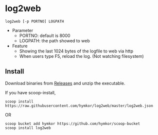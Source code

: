 log2web
=======

```
log2web [-p PORTNO] LOGPATH
```

- Parameter
    - PORTNO: default is 8000
    - LOGPATH: the path showed to web
- Feature
    - Showing the last 1024 bytes of the logfile to web via http
    - When users type F5, reload the log. (Not watching filesystem)

Install
-------

Download binaries from [Releases](https://github.com/hymkor/log2web/releases) and unzip the executable.

If you have scoop-install,
```
scoop install https://raw.githubusercontent.com/hymkor/log2web/master/log2web.json
```
OR
```
scoop bucket add hymkor https://github.com/hymkor/scoop-bucket
scoop install log2web
```
